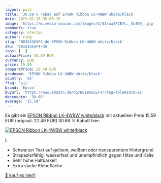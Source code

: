 ```yaml
---
layout: post
title: '30.68 % rabat auf EPSON Ribbon LK-4WBW white/black'
date: 2021-02-28 05:06:15
image: 'https://m.media-amazon.com/images/I/51xwaIPCB7L._SL400_.jpg'
comments: true
category: ofertas
author: ring
slug: 'B0191G6SF4-de EPSON Ribbon LK-4WBW white/black'
sku: 'B0191G6SF4-de'
tags: [  ]
actualPrice: 15.59 EUR
currency: EUR
price: 15.59
comparePrice: 22.49 EUR
prodname: 'EPSON Ribbon LK-4WBW white/black'
country: 'de'
flag: '🇩🇪'
brand: 'Epson'
buyurl: 'https://www.amazon.de/dp/B0191G6SF4/?tag=tolees0ca-21'
descuento: '30.68'
average: '15.59'
---
```


Es gibt ein [EPSON Ribbon LK-4WBW white/black](https://www.amazon.de/dp/B0191G6SF4/?tag=tolees0ca-21) mit aktuellem Preis 15.59 EUR (original: 22.49 EUR) 30.68 % Rabatt hier:

[![EPSON Ribbon LK-4WBW white/black](https://m.media-amazon.com/images/I/51xwaIPCB7L._SL400_.jpg)](https://www.amazon.de/dp/B0191G6SF4/?tag=tolees0ca-21)

ℹ️:

- Schwarzer Text auf gelbem, weißem oder transparentem Hintergrund
- Strapazierfähig, wasserfest und unempfindlich gegen Hitze und Kälte
- Sehr hohe Haltbarkeit
- Extra starke Klebefläche

[🛒 kauf es hier!!](https://www.amazon.de/dp/B0191G6SF4/?tag=tolees0ca-21)
